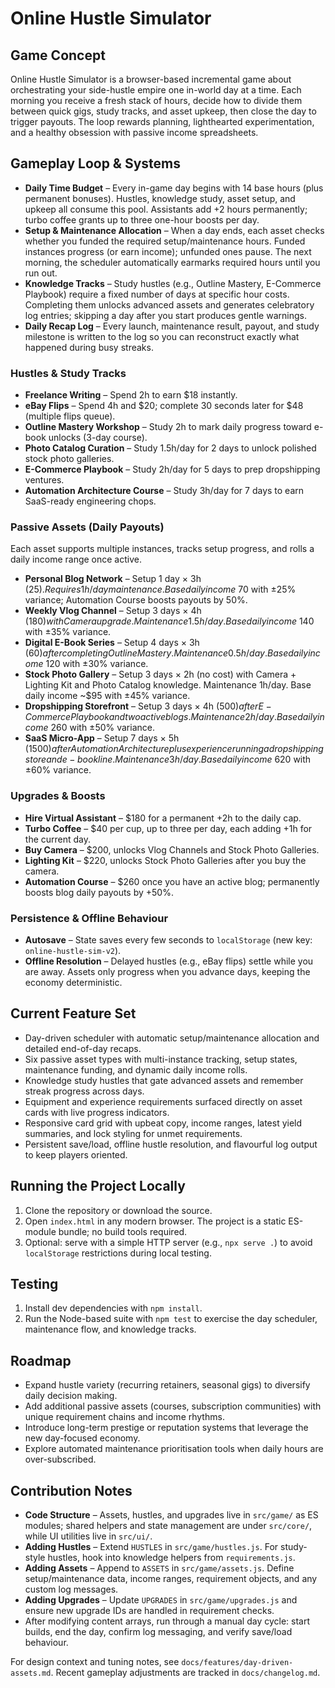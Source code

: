 # Online Hustle Simulator

## Game Concept
Online Hustle Simulator is a browser-based incremental game about orchestrating your side-hustle empire one in-world day at a time. Each morning you receive a fresh stack of hours, decide how to divide them between quick gigs, study tracks, and asset upkeep, then close the day to trigger payouts. The loop rewards planning, lighthearted experimentation, and a healthy obsession with passive income spreadsheets.

## Gameplay Loop & Systems
- **Daily Time Budget** – Every in-game day begins with 14 base hours (plus permanent bonuses). Hustles, knowledge study, asset setup, and upkeep all consume this pool. Assistants add +2 hours permanently; turbo coffee grants up to three one-hour boosts per day.
- **Setup & Maintenance Allocation** – When a day ends, each asset checks whether you funded the required setup/maintenance hours. Funded instances progress (or earn income); unfunded ones pause. The next morning, the scheduler automatically earmarks required hours until you run out.
- **Knowledge Tracks** – Study hustles (e.g., Outline Mastery, E-Commerce Playbook) require a fixed number of days at specific hour costs. Completing them unlocks advanced assets and generates celebratory log entries; skipping a day after you start produces gentle warnings.
- **Daily Recap Log** – Every launch, maintenance result, payout, and study milestone is written to the log so you can reconstruct exactly what happened during busy streaks.

### Hustles & Study Tracks
- **Freelance Writing** – Spend 2h to earn $18 instantly.
- **eBay Flips** – Spend 4h and $20; complete 30 seconds later for $48 (multiple flips queue).
- **Outline Mastery Workshop** – Study 2h to mark daily progress toward e-book unlocks (3-day course).
- **Photo Catalog Curation** – Study 1.5h/day for 2 days to unlock polished stock photo galleries.
- **E-Commerce Playbook** – Study 2h/day for 5 days to prep dropshipping ventures.
- **Automation Architecture Course** – Study 3h/day for 7 days to earn SaaS-ready engineering chops.

### Passive Assets (Daily Payouts)
Each asset supports multiple instances, tracks setup progress, and rolls a daily income range once active.
- **Personal Blog Network** – Setup 1 day × 3h ($25). Requires 1h/day maintenance. Base daily income ~$70 with ±25% variance; Automation Course boosts payouts by 50%.
- **Weekly Vlog Channel** – Setup 3 days × 4h ($180) with Camera upgrade. Maintenance 1.5h/day. Base daily income ~$140 with ±35% variance.
- **Digital E-Book Series** – Setup 4 days × 3h ($60) after completing Outline Mastery. Maintenance 0.5h/day. Base daily income ~$120 with ±30% variance.
- **Stock Photo Gallery** – Setup 3 days × 2h (no cost) with Camera + Lighting Kit and Photo Catalog knowledge. Maintenance 1h/day. Base daily income ~$95 with ±45% variance.
- **Dropshipping Storefront** – Setup 3 days × 4h ($500) after E-Commerce Playbook and two active blogs. Maintenance 2h/day. Base daily income ~$260 with ±50% variance.
- **SaaS Micro-App** – Setup 7 days × 5h ($1500) after Automation Architecture plus experience running a dropshipping store and e-book line. Maintenance 3h/day. Base daily income ~$620 with ±60% variance.

### Upgrades & Boosts
- **Hire Virtual Assistant** – $180 for a permanent +2h to the daily cap.
- **Turbo Coffee** – $40 per cup, up to three per day, each adding +1h for the current day.
- **Buy Camera** – $200, unlocks Vlog Channels and Stock Photo Galleries.
- **Lighting Kit** – $220, unlocks Stock Photo Galleries after you buy the camera.
- **Automation Course** – $260 once you have an active blog; permanently boosts blog daily payouts by +50%.

### Persistence & Offline Behaviour
- **Autosave** – State saves every few seconds to `localStorage` (new key: `online-hustle-sim-v2`).
- **Offline Resolution** – Delayed hustles (e.g., eBay flips) settle while you are away. Assets only progress when you advance days, keeping the economy deterministic.

## Current Feature Set
- Day-driven scheduler with automatic setup/maintenance allocation and detailed end-of-day recaps.
- Six passive asset types with multi-instance tracking, setup states, maintenance funding, and dynamic daily income rolls.
- Knowledge study hustles that gate advanced assets and remember streak progress across days.
- Equipment and experience requirements surfaced directly on asset cards with live progress indicators.
- Responsive card grid with upbeat copy, income ranges, latest yield summaries, and lock styling for unmet requirements.
- Persistent save/load, offline hustle resolution, and flavourful log output to keep players oriented.

## Running the Project Locally
1. Clone the repository or download the source.
2. Open `index.html` in any modern browser. The project is a static ES-module bundle; no build tools required.
3. Optional: serve with a simple HTTP server (e.g., `npx serve .`) to avoid `localStorage` restrictions during local testing.

## Testing
1. Install dev dependencies with `npm install`.
2. Run the Node-based suite with `npm test` to exercise the day scheduler, maintenance flow, and knowledge tracks.

## Roadmap
- Expand hustle variety (recurring retainers, seasonal gigs) to diversify daily decision making.
- Add additional passive assets (courses, subscription communities) with unique requirement chains and income rhythms.
- Introduce long-term prestige or reputation systems that leverage the new day-focused economy.
- Explore automated maintenance prioritisation tools when daily hours are over-subscribed.

## Contribution Notes
- **Code Structure** – Assets, hustles, and upgrades live in `src/game/` as ES modules; shared helpers and state management are under `src/core/`, while UI utilities live in `src/ui/`.
- **Adding Hustles** – Extend `HUSTLES` in `src/game/hustles.js`. For study-style hustles, hook into knowledge helpers from `requirements.js`.
- **Adding Assets** – Append to `ASSETS` in `src/game/assets.js`. Define setup/maintenance data, income ranges, requirement objects, and any custom log messages.
- **Adding Upgrades** – Update `UPGRADES` in `src/game/upgrades.js` and ensure new upgrade IDs are handled in requirement checks.
- After modifying content arrays, run through a manual day cycle: start builds, end the day, confirm log messaging, and verify save/load behaviour.

For design context and tuning notes, see `docs/features/day-driven-assets.md`. Recent gameplay adjustments are tracked in `docs/changelog.md`.
